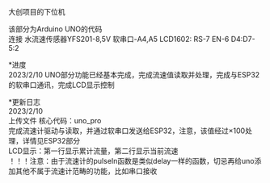 大创项目的下位机

该部分为Arduino UNO的代码  
连接  水流速传感器YFS201-8,5V   软串口-A4,A5   LCD1602: RS-7 EN-6 D4:D7-5:2

*进度  
2023/2/10  UNO部分功能已经基本完成，完成流速值读取并处理，完成与ESP32的软串口通讯，完成LCD显示控制  

*更新日志  
2023/2/10  
上传文件  核心代码：uno_pro  
完成流速计驱动与读取，并通过软串口发送给ESP32，注意，该值经过×100处理，详情见ESP32部分  
LCD显示：第一行显示累计流量，第二行显示当前流速  
！！！注意：由于流速计的pulseIn函数是类似delay一样的函数，切忌再给uno添加其他不属于流速计范畴的功能，比如串口接收

